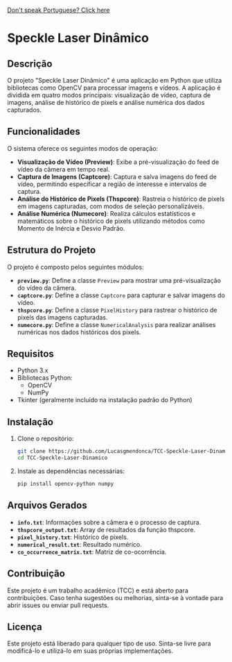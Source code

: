 [Don't speak Portuguese? Click here](https://github.com/Lucasgmendonca/TCC-Speckle-Laser-Dinamico/blob/main/README-en.md)

# Speckle Laser Dinâmico

## Descrição

O projeto "Speckle Laser Dinâmico" é uma aplicação em Python que utiliza bibliotecas como OpenCV para processar imagens e vídeos. A aplicação é dividida em quatro modos principais: visualização de vídeo, captura de imagens, análise de histórico de pixels e análise numérica dos dados capturados.

## Funcionalidades
O sistema oferece os seguintes modos de operação:

- **Visualização de Vídeo (Preview)**: Exibe a pré-visualização do feed de vídeo da câmera em tempo real.
- **Captura de Imagens (Captcore)**: Captura e salva imagens do feed de vídeo, permitindo especificar a região de interesse e intervalos de captura.
- **Análise do Histórico de Pixels (Thspcore)**: Rastreia o histórico de pixels em imagens capturadas, com modos de seleção personalizáveis.
- **Análise Numérica (Numecore)**: Realiza cálculos estatísticos e matemáticos sobre o histórico de pixels utilizando métodos como Momento de Inércia e Desvio Padrão.

## Estrutura do Projeto

O projeto é composto pelos seguintes módulos:

- **`preview.py`**: Define a classe `Preview` para mostrar uma pré-visualização do vídeo da câmera.
- **`captcore.py`**: Define a classe `Captcore` para capturar e salvar imagens do vídeo.
- **`thspcore.py`**: Define a classe `PixelHistory` para rastrear o histórico de pixels das imagens capturadas.
- **`numecore.py`**: Define a classe `NumericalAnalysis` para realizar análises numéricas nos dados históricos dos pixels.

## Requisitos

- Python 3.x
- Bibliotecas Python:
    - OpenCV
    - NumPy
- Tkinter (geralmente incluído na instalação padrão do Python)

## Instalação

1. Clone o repositório:
    ```bash
    git clone https://github.com/Lucasgmendonca/TCC-Speckle-Laser-Dinamico.git
    cd TCC-Speckle-Laser-Dinamico
    ```

2. Instale as dependências necessárias:
    ```bash
    pip install opencv-python numpy
    ```

## Arquivos Gerados

- **`info.txt`**: Informações sobre a câmera e o processo de captura.
- **`thspcore_output.txt`**: Array de resultados da função thspcore.
- **`pixel_history.txt`**: Histórico de pixels.
- **`numerical_result.txt`**: Resultado numérico.
- **`co_occurrence_matrix.txt`**: Matriz de co-ocorrência.

## Contribuição

Este projeto é um trabalho acadêmico (TCC) e está aberto para contribuições. Caso tenha sugestões ou melhorias, sinta-se à vontade para abrir issues ou enviar pull requests.

## Licença

Este projeto está liberado para qualquer tipo de uso. Sinta-se livre para modificá-lo e utilizá-lo em suas próprias implementações.
